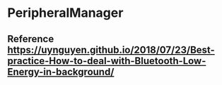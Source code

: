 # PeripheralManager

## Reference https://uynguyen.github.io/2018/07/23/Best-practice-How-to-deal-with-Bluetooth-Low-Energy-in-background/
